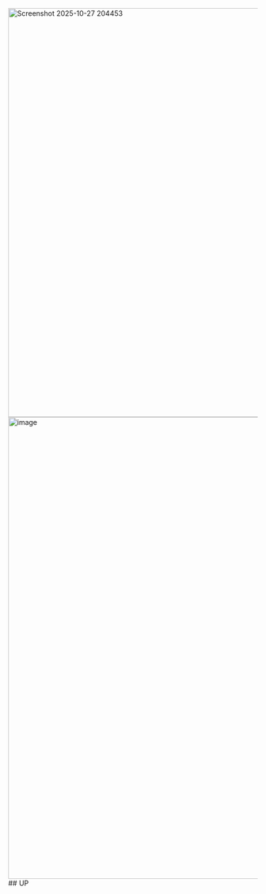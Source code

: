 <img width="1911" height="827" alt="Screenshot 2025-10-27 204453" src="https://github.com/user-attachments/assets/ca699159-efd6-4de7-926f-eb29d703a2db" />
<img width="1903" height="934" alt="image" src="https://github.com/user-attachments/assets/9bac1a9b-1658-40be-b883-e32e9a498956" />
## UP
